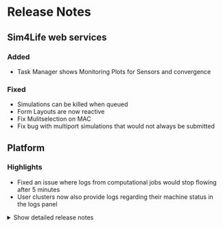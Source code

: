 # Release Notes


## Sim4Life web services

### Added

- Task Manager shows Monitoring Plots for Sensors and convergence

### Fixed

- Simulations can be killed when queued
- Form Layouts are now reactive
- Fix Mulitselection on MAC
- Fix bug with multiport simulations that would not always be submitted

## Platform
### Highlights

- Fixed an issue where logs from computational jobs would stop flowing after 5 minutes
- User clusters now also provide logs regarding their machine status in the logs panel
<details>
<summary>Show detailed release notes</summary>

## What's Changed
* ♻️ Refactoring of APIs for computations in web-server, api-server and directorv2 by @pcrespov in https://github.com/ITISFoundation/osparc-simcore/pull/7520
* 🐛 fix OAS test by @odeimaiz in https://github.com/ITISFoundation/osparc-simcore/pull/7535
* ✨ [Frontend] Convert To Pipeline by @odeimaiz in https://github.com/ITISFoundation/osparc-simcore/pull/7522
* [e2e] Fix TIP test by @odeimaiz in https://github.com/ITISFoundation/osparc-simcore/pull/7533
* ✨ web-server RPC: exposes `list_my_projects_marked_as_jobs`  by @pcrespov in https://github.com/ITISFoundation/osparc-simcore/pull/7534
* ✨ [Frontend] Template type: Hypertools by @odeimaiz in https://github.com/ITISFoundation/osparc-simcore/pull/7531
* 🐛 Add legacy tasks to webserver openapi specs by @bisgaard-itis in https://github.com/ITISFoundation/osparc-simcore/pull/7543
* ♻️ Use catalog rpc client in api-server by @bisgaard-itis in https://github.com/ITISFoundation/osparc-simcore/pull/7541
* 🐛 [Frontend] Disable Autocompletion by @odeimaiz in https://github.com/ITISFoundation/osparc-simcore/pull/7549
* 🎨 Add Reusable Lifespan Contexts for RabbitMQ and Redis in `servicelib.fastapi` by @pcrespov in https://github.com/ITISFoundation/osparc-simcore/pull/7547
* 🎨 [Frontend] More Plus Menu by @odeimaiz in https://github.com/ITISFoundation/osparc-simcore/pull/7545
* 🐛 [Frontend] Do not reload Studies when loading Tags by @odeimaiz in https://github.com/ITISFoundation/osparc-simcore/pull/7551
* 🐛 [Frontend] Fix TIP's New Plans by @odeimaiz in https://github.com/ITISFoundation/osparc-simcore/pull/7552
* 🎨 Store and retrieve `task_name` when listing Celery tasks by @giancarloromeo in https://github.com/ITISFoundation/osparc-simcore/pull/7538
* ✨ [Frontend] Persistent Export Data by @odeimaiz in https://github.com/ITISFoundation/osparc-simcore/pull/7554
* 🐛 Add missing `AsyncJob`'s name by @giancarloromeo in https://github.com/ITISFoundation/osparc-simcore/pull/7555
* ✨ Adds filtering for Service Listing in Catalog's RPC API by @pcrespov in https://github.com/ITISFoundation/osparc-simcore/pull/7537
* Is7420/permanently delete trashed workspaces by @matusdrobuliak66 in https://github.com/ITISFoundation/osparc-simcore/pull/7482
* 🎨 replace project_id and node_id with appropriate labels when exporting by @GitHK in https://github.com/ITISFoundation/osparc-simcore/pull/7508
* 🐛 [Frontend] Fix: Service catalog listing by @odeimaiz in https://github.com/ITISFoundation/osparc-simcore/pull/7559
* ♻️🎨Dockerfile: fix start period/start interval healthchecks by @sanderegg in https://github.com/ITISFoundation/osparc-simcore/pull/7557
* ✨ task manager web-api listing (🗃️) by @matusdrobuliak66 in https://github.com/ITISFoundation/osparc-simcore/pull/7544
* 🔒️ Enhance security of API keys 🗃️  by @giancarloromeo in https://github.com/ITISFoundation/osparc-simcore/pull/7085
* ✨Computational clusters: connect autoscaling to RabbitMQ :warning: by @sanderegg in https://github.com/ITISFoundation/osparc-simcore/pull/7485
* ⬆️ Maintenance: Upgrade UV to 0.6.x by @sanderegg in https://github.com/ITISFoundation/osparc-simcore/pull/7561
* 🐛Clusters-keeper: ensure json dicitionary is `'`-escaped by @sanderegg in https://github.com/ITISFoundation/osparc-simcore/pull/7564
* 🎨 Exposes `get_service_ports` to rpc interface of the `catalog` simcore-service by @pcrespov in https://github.com/ITISFoundation/osparc-simcore/pull/7558
* ✨ [Frontend] Jobs: Connect to backend by @odeimaiz in https://github.com/ITISFoundation/osparc-simcore/pull/7550
* 🎨 [Frontend] Delete export-data task after downloading artifacts by @odeimaiz in https://github.com/ITISFoundation/osparc-simcore/pull/7567
* 🎨 [Frontend] Hypertools in menu by @odeimaiz in https://github.com/ITISFoundation/osparc-simcore/pull/7570
* ♻️SQLAlchemy migration: simcore-sdk by @sanderegg in https://github.com/ITISFoundation/osparc-simcore/pull/7404
* ⬆️Maintenance: unblock boto3  by @sanderegg in https://github.com/ITISFoundation/osparc-simcore/pull/7572
* 🎨 Replaces built-in JSON serialization with common_library utilities by @pcrespov in https://github.com/ITISFoundation/osparc-simcore/pull/7569
* ✨ adds notifications service (⚠️ devops) by @GitHK in https://github.com/ITISFoundation/osparc-simcore/pull/7436
* 🎨 [Frontend] Enh: Converstations by @odeimaiz in https://github.com/ITISFoundation/osparc-simcore/pull/7571
* ✨ Enhance task cancellation by @giancarloromeo in https://github.com/ITISFoundation/osparc-simcore/pull/7565
* 🎨 Extends `list_projects_marked_as_jobs` in the webserver's rpc API by @pcrespov in https://github.com/ITISFoundation/osparc-simcore/pull/7577
* 🐛lock botocore<1.36.0 until CEPH S3 is updated to be compatible with AWS S3 by @sanderegg in https://github.com/ITISFoundation/osparc-simcore/pull/7587
* 🎨E2E: when service legacy there is no need to wait for the running events by @sanderegg in https://github.com/ITISFoundation/osparc-simcore/pull/7579
* 🐛Maintenance: Unlock botocore again 🚨🚨🚨🚨 by @sanderegg in https://github.com/ITISFoundation/osparc-simcore/pull/7589
* 🐛 [Frontend] Fix share service by @odeimaiz in https://github.com/ITISFoundation/osparc-simcore/pull/7593
* 🐛 [Frontend] Fix: Cached promises by @odeimaiz in https://github.com/ITISFoundation/osparc-simcore/pull/7595
* 🎨Autoscaling in computations: send log/progress messages to rabbitMQ by @sanderegg in https://github.com/ITISFoundation/osparc-simcore/pull/7597
* ♻️🗑️ `api-server` upgraded to use `asyncpg` by @pcrespov in https://github.com/ITISFoundation/osparc-simcore/pull/7598
* 🎨E2E: fixing fail fast when websocket messages missing, fixing missing yield by @sanderegg in https://github.com/ITISFoundation/osparc-simcore/pull/7602
* 🎨 E2E: Handle success value to True when no messages came in by @sanderegg in https://github.com/ITISFoundation/osparc-simcore/pull/7603
* 🐛 fixed issue where `notifications` service would not start in development mode by @GitHK in https://github.com/ITISFoundation/osparc-simcore/pull/7580
* 🎨 Program jobs: Pass metadata and return display version  by @bisgaard-itis in https://github.com/ITISFoundation/osparc-simcore/pull/7562
* ♻️CI: Upgraded setup-uv to v6, try fix ARM build, modularization of CI file by @sanderegg in https://github.com/ITISFoundation/osparc-simcore/pull/7604
* ♻️Director v2: remove aiopg usage by @sanderegg in https://github.com/ITISFoundation/osparc-simcore/pull/7576
* 🐛⚗️ARM CI: build fail in CI on ARM by @sanderegg in https://github.com/ITISFoundation/osparc-simcore/pull/7606
* ⚗️CI: Improvements and addition ARM64 fixes by @sanderegg in https://github.com/ITISFoundation/osparc-simcore/pull/7607
* ✨🎨 Remove all http catalog client from api-server and introduce listing of programs endpoint by @bisgaard-itis in https://github.com/ITISFoundation/osparc-simcore/pull/7575
* 🐛E2E: TIP test fixes by @sanderegg in https://github.com/ITISFoundation/osparc-simcore/pull/7610
* ✅ Fixes flaky: test_guest_user_is_not_garbage_collected by @pcrespov in https://github.com/ITISFoundation/osparc-simcore/pull/7609
* 🐛Autoscaling: Fix docker-compose variable name typo by @sanderegg in https://github.com/ITISFoundation/osparc-simcore/pull/7611
* ⚗️ CI: Fixing ARM64 build by @sanderegg in https://github.com/ITISFoundation/osparc-simcore/pull/7612
* ✨ api-server: listing of all solver jobs  by @pcrespov in https://github.com/ITISFoundation/osparc-simcore/pull/7566
* 🎨 `docker-api-proxy` always requires authentication (⚠️devops) by @GitHK in https://github.com/ITISFoundation/osparc-simcore/pull/7586
* ✨ introduce conversations (🗃️) by @matusdrobuliak66 in https://github.com/ITISFoundation/osparc-simcore/pull/7591
* 🐛 Add correct registry when collecting api-server log queue prometheus metrics by @bisgaard-itis in https://github.com/ITISFoundation/osparc-simcore/pull/7616
* ♻️ Clean up getting latest released service by @bisgaard-itis in https://github.com/ITISFoundation/osparc-simcore/pull/7608
* 🐛Dask-sidecar: getting logs from container times-out by @sanderegg in https://github.com/ITISFoundation/osparc-simcore/pull/7627
* 🐛 Fix automatic API keys generation  by @giancarloromeo in https://github.com/ITISFoundation/osparc-simcore/pull/7625
* ✨ ♻️ `api-server`: Refactor Service Layer, extended dependency injection and drafts `list_study_jobs` by @pcrespov in https://github.com/ITISFoundation/osparc-simcore/pull/7615
* ✨ Introduce changelog-driven FastAPI route configuration system by @pcrespov in https://github.com/ITISFoundation/osparc-simcore/pull/7620
* 🐛 Deregister log streamer via starlette background task by @bisgaard-itis in https://github.com/ITISFoundation/osparc-simcore/pull/7626
* ✨Maintenance: autoscaled clusters allows to write outputs to a file by @sanderegg in https://github.com/ITISFoundation/osparc-simcore/pull/7628
* 🔨 Maintenance: script to assist bulk pre-registrations by @pcrespov in https://github.com/ITISFoundation/osparc-simcore/pull/7623
* ✨Maintenance CLI: introduce option to terminate dynamic instances by @sanderegg in https://github.com/ITISFoundation/osparc-simcore/pull/7630
* 🎨 add Postgres connection to `dynamic-scheduler` by @GitHK in https://github.com/ITISFoundation/osparc-simcore/pull/7600
* ♻️E2E: Fix some timing issues by @sanderegg in https://github.com/ITISFoundation/osparc-simcore/pull/7633
* 🐛 [Frontend] Fix: Shared with Everyone filter by @odeimaiz in https://github.com/ITISFoundation/osparc-simcore/pull/7596
* ♻️E2e: definite fix to ensure idle timeout is always smaller than waiting timeout by @sanderegg in https://github.com/ITISFoundation/osparc-simcore/pull/7637
* ♻️Director-v2: removed aiopg dependency also from tests by @sanderegg in https://github.com/ITISFoundation/osparc-simcore/pull/7638
* 🐛Autoscaling script: bugfix, invalid variable by @sanderegg in https://github.com/ITISFoundation/osparc-simcore/pull/7639
* 🎨 add `WAITING_FOR_RESOURCES` to `get_pipeline_state_from_task_states` by @matusdrobuliak66 in https://github.com/ITISFoundation/osparc-simcore/pull/7640


**Full Changelog**: https://github.com/ITISFoundation/osparc-simcore/compare/v1.81.0...v1.82.0
**Release Issue**: https://github.com/ITISFoundation/osparc-simcore/issues/7573
</details>
